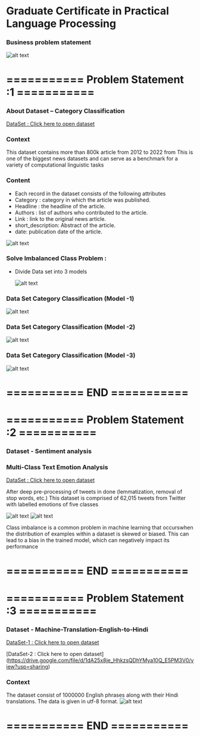 # Graduate Certificate in Practical Language Processing

### Business problem statement

![alt text](https://github.com/sivakrishnathota5/CommunityHelp/blob/main/Images/businessproblemstatementnlp.png?raw=true)

# =========== Problem Statement :1 ===========
### About Dataset  – Category Classification
[DataSet : Click here to open dataset](https://drive.google.com/drive/folders/1__5-Z6EIwUizLGNOU4lUix2-ibGH-jso?usp=sharing)
### Context
This dataset contains more than 800k article from 2012 to 2022 from This is one of the biggest news datasets and can serve as a benchmark for a variety of computational linguistic tasks
### Content
* Each record in the dataset consists of the following attributes 
* Category : category in which the article was published.
* Headline : the headline of the article.
* Authors   : list of authors who contributed to the article.
* Link          : link to the original news article.
* short_description: Abstract of the article.
* date: publication date of the article.

![alt text](https://github.com/sivakrishnathota5/CommunityHelp/blob/main/Images/categoryclassificationdataset.png?raw=true)

### Solve Imbalanced Class Problem  : 

* Divide Data set into 3 models 

  ![alt text](https://github.com/sivakrishnathota5/CommunityHelp/blob/main/Images/imbalancedclass.png?raw=true)

### Data Set Category Classification (Model -1)
  ![alt text](https://github.com/sivakrishnathota5/CommunityHelp/blob/main/Images/categoryclassificationdataset1.png?raw=true)
### Data Set Category Classification (Model -2)
   ![alt text](https://github.com/sivakrishnathota5/CommunityHelp/blob/main/Images/categoryclassificationdataset2.png?raw=true)
### Data Set Category Classification (Model -3)
![alt text](https://github.com/sivakrishnathota5/CommunityHelp/blob/main/Images/categoryclassificationdataset3.png?raw=true)


# =========== END ===========
#
# =========== Problem Statement :2 ===========
### Dataset  -  Sentiment analysis 
### Multi-Class Text Emotion Analysis
[DataSet : Click here to open dataset](https://drive.google.com/drive/folders/1pvuX7ywWrLh1__mzw2FUWW5oeL-GoHlt?usp=sharing)

After deep pre-processing of tweets in done (lemmatization, removal of stop words, etc.)
This dataset is comprised of 62,015 tweets from Twitter with labelled emotions of five classes

![alt text](https://github.com/sivakrishnathota5/CommunityHelp/blob/main/Images/sentimentanalysis.png?raw=true)
![alt text](https://github.com/sivakrishnathota5/CommunityHelp/blob/main/Images/sentimentanalysiscount.png?raw=true)

Class imbalance is a common problem in machine learning that occurswhen the distribution of examples within a dataset is skewed or biased. This can lead to a bias in the trained model, which can negatively impact its performance

# =========== END ===========
#
# =========== Problem Statement :3 ===========
### Dataset  -  Machine-Translation-English-to-Hindi

[DataSet-1 : Click here to open dataset](https://drive.google.com/file/d/1chdaPgIidg3o-iiNtma3-D7jGJ_bkTlS/view?usp=sharing)

[DataSet-2 : Click here to open dataset]
(https://drive.google.com/file/d/1dA25x8je_HhkzsQDhYMya10Q_E5PM3V0/view?usp=sharing)
### Context 
The dataset consist of 1000000 English phrases along with their Hindi translations. The data is given in utf-8 format.
![alt text](https://github.com/sivakrishnathota5/CommunityHelp/blob/main/Images/hinditoenglishdataset.png?raw=true) 


# =========== END ===========


